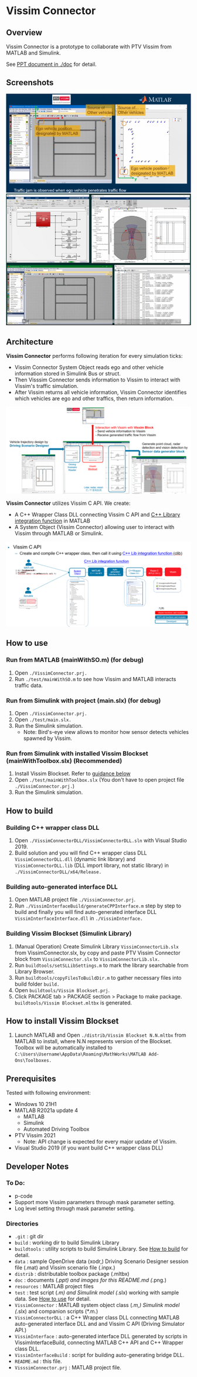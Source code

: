 # Vissim Connector

## Overview

Vissim Connector is a prototype to collaborate with PTV Vissim from MATLAB and Simulink. 

See [PPT document in ./doc](./doc/20210628-PTV-VISSIM-integration.pptx) for detail.

## Screenshots

![screenshot1](./doc/screenshot1.png)
![screenshot2](./doc/screenshot2.png)

## Architecture

**Vissim Connector** performs following iteration for every simulation ticks:
- Vissim Connector System Object reads ego and other vehicle information stored in Simulink Bus or struct. 
- Then Visssim Connector sends information to Vissim to interact with Vissim's traffic simulation. 
- After Vissim returns all vehicle information, Vissim Connector identifies which vehicles are ego and other traffics, then return information.

![architecture1](./doc/arch1.png)

**Vissim Connector** utilizes Vissim C API. We create:
- A C++ Wrapper Class DLL connecting Vissim C API and [C++ Library integration function](https://www.mathworks.com/help/matlab/call-cpp-library-functions.html) in MATLAB
- A System Object (Vissim Connector) allowing user to interact with Vissim through MATLAB or Simulink.

![architecture2](./doc/arch2.png)

## How to use

### Run from MATLAB (mainWithSO.m) (for debug)
1. Open `./VissimConnector.prj.`
2. Run `./test/mainWithSO.m` to see how Vissim and MATLAB interacts traffic data.

### Run from Simulink with project (main.slx) (for debug)
1. Open `./VissimConnector.prj.`
2. Open `./test/main.slx.`
3. Run the Simulink simulation.
   - Note: Bird's-eye view allows to monitor how sensor detects vehicles spawned by Vissim.

### Run from Simulink with installed Vissim Blockset (mainWithToolbox.slx) (Recommended)
1. Install Vissim Blockset. Refer to [guidance below](#how-to-install) 
2. Open `./test/mainWithToolbox.slx` (You don't have to open project file `./VissimConnector.prj.`)
3. Run the Simulink simulation.


## How to build

### Building C++ wrapper class DLL

1. Open `./VissimConnectorDLL/VissimConnectorDLL.sln` with Visual Studio 2019.
2. Build solution and you will find C++ wrapper class DLL `VissimConnectorDLL.dll` (dynamic link library) and `VissimConnectorDLL.lib` (DLL import library, not static library) in `./VissimConnectorDLL/x64/Release.`

### Building auto-generated interface DLL

1. Open MATLAB project file `./VissimConnector.prj`.
2. Run `./VissimInterfaceBuild/generateCPPInterface.m` step by step to build and finally you will find auto-generated interface DLL `VissimInterfaceInterface.dll` in `./VissimInterface.`

### Building Vissim Blockset (Simulink Library)
1. (Manual Operation) Create Simulink Library `VissimConnectorLib.slx` from VissimConnector.slx, by copy and paste PTV Vissim Connector block from `VissimConnector.slx` to `VissimConnectorLib.slx.`
2. Run `buildtools/setSLLibSettings.m` to mark the library searchable from Library Browser.
3. Run `buildtools/copyFilesToBuildDir.m` to gather necessary files into build folder `build.`
4. Open `buildtools/Vissim Blockset.prj`.
5. Click PACKAGE tab > PACKAGE section > Package to make package. `buildtools/Vissim Blockset.mltbx` is generated.

## How to install Vissim Blockset
1. Launch MATLAB and Open `./distrib/Vissim Blockset N.N.mltbx` from MATLAB to install, where N.N represents version of the Blockset. 
Toolbox will be automatically installed to `C:\Users\Username\AppData\Roaming\MathWorks\MATLAB Add-Ons\Toolboxes.`

## Prerequisites
Tested with following environment:
- Windows 10 21H1
- MATLAB R2021a update 4
  - MATLAB
  - Simulink
  - Automated Driving Toolbox 
- PTV Vissim 2021
  - Note: API change is expected for every major update of Vissim.
- Visual Studio 2019 (if you want build C++ wrapper class DLL)

## Developer Notes

### To Do:
- p-code
- Support more Vissim parameters through mask parameter setting.
- Log level setting through mask parameter setting.

### Directories

- `.git` : git dir
- `build` : working dir to build Simulink Library
- `buildtools` : utility scripts to build Simulink Library. See [How to build](#how-to-build) for detail.
- `data` : sample OpenDrive data (xodr,) Driving Scenario Designer session file (.mat) and Vissim scenario file (.inpx.)
- `distrib` : distributable toolbox package (.mltbx)
- `doc` : documents (*.ppt) and images for this README.md (*.png.)
- `resources` : MATLAB project files
- `test` : test script (*.m) and Simulink model (*.slx) working with sample data. See [How to use](#how-to-use) for detail.
- `VissimConnector` : MATLAB system object class (*.m,) Simulink model (*.slx) and companion scripts (*.m.)
- `VissimConnectorDLL` : a C++ Wrapper class DLL connecting MATLAB auto-generated interface DLL and and Vissim C API (Driving Simulator API.)
- `VissimInterface` : auto-generated interface DLL generated by scripts in VissimInterfaceBuild, connecting MATLAB C++ API and C++ Wrapper class DLL.
- `VissimInterfaceBuild` : script for building auto-generating bridge DLL.
- `README.md` : this file.
- `VisssimConnector.prj` : MATLAB project file.
